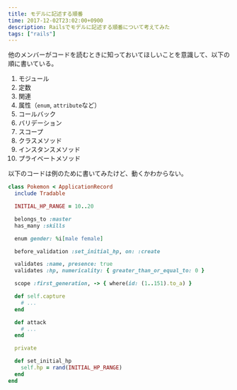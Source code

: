 ```yaml
---
title: モデルに記述する順番
time: 2017-12-02T23:02:00+0900
description: Railsでモデルに記述する順番について考えてみた
tags: ["rails"]
---
```


他のメンバーがコードを読むときに知っておいてほしいことを意識して、以下の順に書いている。

1. モジュール
2. 定数
3. 関連
4. 属性（`enum`, `attribute`など）
5. コールバック
6. バリデーション
7. スコープ
8. クラスメソッド
9. インスタンスメソッド
10. プライベートメソッド

以下のコードは例のために書いてみたけど、動くかわからない。

```ruby
class Pokemon < ApplicationRecord
  include Tradable

  INITIAL_HP_RANGE = 10..20

  belongs_to :master
  has_many :skills

  enum gender: %i[male female]

  before_validation :set_initial_hp, on: :create

  validates :name, presence: true
  validates :hp, numericality: { greater_than_or_equal_to: 0 }

  scope :first_generation, -> { where(id: (1..151).to_a) }

  def self.capture
    # ...
  end

  def attack
    # ...
  end

  private

  def set_initial_hp
    self.hp = rand(INITIAL_HP_RANGE)
  end
end
```
